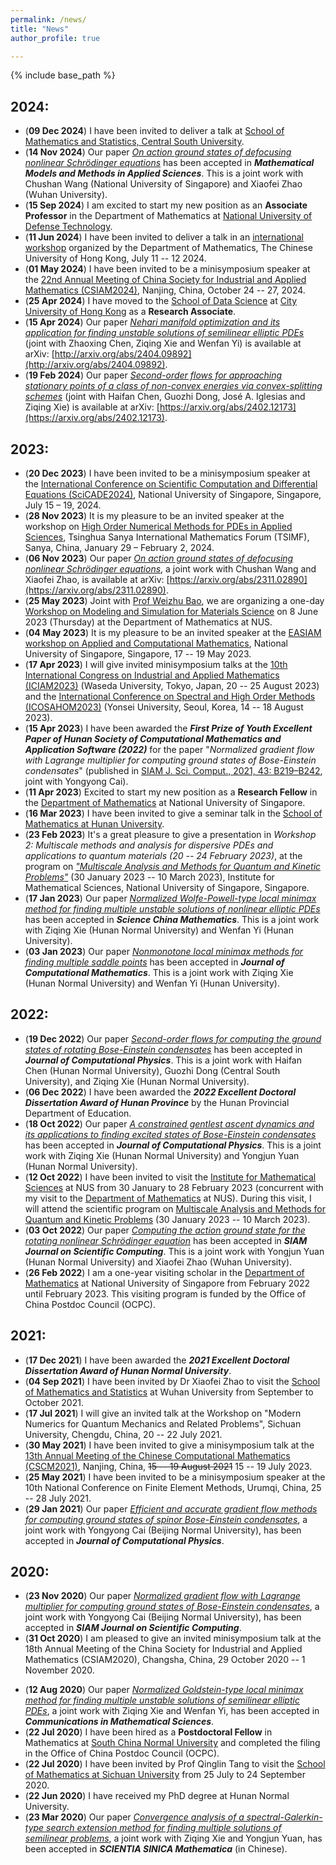 ```yaml
---
permalink: /news/
title: "News"
author_profile: true

---
```


{% include base_path %}



2024:
------

* (**09 Dec 2024**) I have been invited to deliver a talk at [School of Mathematics and Statistics, Central South University](https://math.csu.edu.cn/).
* (**14 Nov 2024**) Our paper [_On action ground states of defocusing nonlinear Schrödinger equations_](https://arxiv.org/abs/2311.02890) has been accepted in _**Mathematical Models and Methods in Applied Sciences**_. This is a joint work with Chushan Wang (National University of Singapore) and Xiaofei Zhao (Wuhan University).
* (**15 Sep 2024**) I am excited to start my new position as an **Associate Professor** in the Department of Mathematics at [National University of Defense Technology](https://english.nudt.edu.cn/).
* (**11 Jun 2024**) I have been invited to deliver a talk in an [international workshop](https://www.math.cuhk.edu.hk/sites/default/files/research/workshop_on_scientific_computing_and_data_science.pdf) organized by the Department of Mathematics, The Chinese University of Hong Kong, July 11 -- 12 2024.
* (**01 May 2024**) I have been invited to be a minisymposium speaker at the [22nd Annual Meeting of China Society for Industrial and Applied Mathematics (CSIAM2024)](https://meeting.csiam.org.cn/#/2024), Nanjing, China, October 24 -- 27, 2024.
* (**25 Apr 2024**) I have moved to the [School of Data Science](https://www.sdsc.cityu.edu.hk) at [City University of Hong Kong](https://www.cityu.edu.hk) as a **Research Associate**.
* (**15 Apr 2024**) Our paper [_Nehari manifold optimization and its application for finding unstable solutions of semilinear elliptic PDEs_](http://arxiv.org/abs/2404.09892) (joint with Zhaoxing Chen, Ziqing Xie and Wenfan Yi) is available at arXiv: [http://arxiv.org/abs/2404.09892](http://arxiv.org/abs/2404.09892).
* (**19 Feb 2024**) Our paper [_Second-order flows for approaching stationary points of a class of non-convex energies via convex-splitting schemes_](https://arxiv.org/abs/2402.12173) (joint with Haifan Chen, Guozhi Dong, José A. Iglesias and Ziqing Xie) is available at arXiv: [https://arxiv.org/abs/2402.12173](https://arxiv.org/abs/2402.12173).


2023:
------

* (**20 Dec 2023**) I have been invited to be a minisymposium speaker at the [International Conference on Scientific Computation and Differential Equations (SciCADE2024)](https://www.scicade2024.org), National University of Singapore, Singapore, July 15 – 19, 2024.
* (**28 Nov 2023**) It is my pleasure to be an invited speaker at the workshop on [High Order Numerical Methods for PDEs in Applied Sciences](http://www.tsimf.cn/meeting/detail?id=315), Tsinghua Sanya International Mathematics Forum (TSIMF), Sanya, China, January 29 – February 2, 2024.
* (**06 Nov 2023**) Our paper [_On action ground states of defocusing nonlinear Schrödinger equations_](https://arxiv.org/abs/2311.02890), a joint work with Chushan Wang and Xiaofei Zhao, is available at arXiv: [https://arxiv.org/abs/2311.02890](https://arxiv.org/abs/2311.02890).
* (**25 May 2023**) Joint with [Prof Weizhu Bao](https://blog.nus.edu.sg/matbwz/), we are organizing a one-day [Workshop on Modeling and Simulation for Materials Science](https://sites.google.com/view/workshop-8-jun-2023-nus) on 8 June 2023 (Thursday) at the Department of Mathematics at NUS.
* (**04 May 2023**) It is my pleasure to be an invited speaker at the [EASIAM workshop on Applied and Computational Mathematics](https://sites.google.com/view/easiam2023workshop), National University of Singapore, Singapore, 17 -- 19 May 2023.
* (**17 Apr 2023**) I will give invited minisymposium talks at the [10th International Congress on Industrial and Applied Mathematics (ICIAM2023)](https://iciam2023.org) (Waseda University, Tokyo, Japan, 20 -- 25 August 2023) and the [International Conference on Spectral and High Order Methods (ICOSAHOM2023)](http://www.icosahom2023.org) (Yonsei University, Seoul, Korea, 14 -- 18 August 2023).
* (**15 Apr 2023**) I have been awarded the _**First Prize of Youth Excellent Paper of Hunan Society of Computational Mathematics and Application Software (2022)**_ for the paper "_Normalized gradient flow with Lagrange multiplier for computing ground states of Bose-Einstein condensates_" (published in [SIAM J. Sci. Comput., 2021, 43: B219–B242](https://doi.org/10.1137/20M1328002), joint with Yongyong Cai).
* (**11 Apr 2023**) Excited to start my new position as a **Research Fellow** in the [Department of Mathematics](https://www.math.nus.edu.sg) at National University of Singapore.
* (**16 Mar 2023**) I have been invited to give a seminar talk in the [School of Mathematics at Hunan University](http://math.hnu.edu.cn).
* (**23 Feb 2023**) It's a great pleasure to give a presentation in _Workshop 2: Multiscale methods and analysis for dispersive PDEs and applications to quantum materials	(20 -- 24 February 2023)_, at the program on [_"Multiscale Analysis and Methods for Quantum and Kinetic Problems"_](https://ims.nus.edu.sg/events/qkp2023/) (30 January 2023 -- 10 March 2023), Institute for Mathematical Sciences, National University of Singapore, Singapore.
* (**17 Jan 2023**) Our paper [_Normalized Wolfe-Powell-type local minimax method for finding multiple unstable solutions of nonlinear elliptic PDEs_](http://arxiv.org/abs/2108.05102) has been accepted in _**Science China Mathematics**_. This is a joint work with Ziqing Xie (Hunan Normal University) and Wenfan Yi (Hunan University).
* (**03 Jan 2023**) Our paper [_Nonmonotone local minimax methods for finding multiple saddle points_](http://arxiv.org/abs/2109.01865) has been accepted in _**Journal of Computational Mathematics**_. This is a joint work with Ziqing Xie (Hunan Normal University) and Wenfan Yi (Hunan University).


2022:
------

* (**19 Dec 2022**) Our paper [_Second-order flows for computing the ground states of rotating Bose-Einstein condensates_](https://doi.org/10.1016/j.jcp.2022.111872) has been accepted in _**Journal of Computational Physics**_. This is a joint work with Haifan Chen (Hunan Normal University), Guozhi Dong (Central South University), and Ziqing Xie (Hunan Normal University).
* (**06 Dec 2022**) I have been awarded the _**2022 Excellent Doctoral Dissertation Award of Hunan Province**_ by the Hunan Provincial Department of Education.
* (**18 Oct 2022**) Our paper [_A constrained gentlest ascent dynamics and its applications to finding excited states of Bose-Einstein condensates_](https://doi.org/10.1016/j.jcp.2022.111719) has been accepted in _**Journal of Computational Physics**_. This is a joint work with Ziqing Xie (Hunan Normal University) and Yongjun Yuan (Hunan Normal University).
* (**12 Oct 2022**) I have been invited to visit the [Institute for Mathematical Sciences](https://ims.nus.edu.sg) at NUS from 30 January to 28 February 2023 (concurrent with my visit to the [Department of Mathematics](https://www.math.nus.edu.sg) at NUS). During this visit, I will attend the scientific program on [Multiscale Analysis and Methods for Quantum and Kinetic Problems](https://ims.nus.edu.sg/events/qkp2023/) (30 January 2023 -- 10 March 2023).
* (**03 Oct 2022**) Our paper [_Computing the action ground state for the rotating nonlinear Schrödinger equation_](https://arxiv.org/abs/2203.06383) has been accepted in _**SIAM Journal on Scientific Computing**_. This is a joint work with Yongjun Yuan (Hunan Normal University) and Xiaofei Zhao (Wuhan University).
* (**26 Feb 2022**) I am a one-year visiting scholar in the [Department of Mathematics](https://www.math.nus.edu.sg) at National University of Singapore from February 2022 until February 2023. This visiting program is funded by the Office of China Postdoc Council (OCPC).


2021:
------

* (**17 Dec 2021**) I have been awarded the _**2021 Excellent Doctoral Dissertation Award of Hunan Normal University**_.
* (**04 Sep 2021**) I have been invited by Dr Xiaofei Zhao to visit the [School of Mathematics and Statistics](https://maths.whu.edu.cn) at Wuhan University from September to October 2021.
* (**17 Jul 2021**) I will give an invited talk at the Workshop on "Modern Numerics for Quantum Mechanics and Related Problems", Sichuan University, Chengdu, China, 20 -- 22 July 2021.
* (**30 May 2021**) I have been invited to give a minisymposium talk at the [13th Annual Meeting of the Chinese Computational Mathematics (CSCM2021)](http://cscm2021.com), Nanjing, China, <s>15 -- 19 August 2021</s> 15 -- 19 July 2023.
* (**25 May 2021**) I have been invited to be a minisymposium speaker at the 10th National Conference on Finite Element Methods, Urumqi, China, 25 -- 28 July 2021.
* (**29 Jan 2021**) Our paper [_Efficient and accurate gradient flow methods for computing ground states of spinor Bose-Einstein condensates_](https://doi.org/10.1016/j.jcp.2021.110183), a joint work with Yongyong Cai (Beijing Normal University), has been accepted in _**Journal of Computational Physics**_.


2020:
------

* (**23 Nov 2020**) Our paper [_Normalized gradient flow with Lagrange multiplier for computing ground states of Bose-Einstein condensates_](https://doi.org/10.1137/20M1328002), a joint work with Yongyong Cai (Beijing Normal University), has been accepted in _**SIAM Journal on Scientific Computing**_.
* (**31 Oct 2020**) I am pleased to give an invited minisymposium talk at the 18th Annual Meeting of the China Society for Industrial and Applied Mathematics (CSIAM2020), Changsha, China, 29 October 2020 -- 1 November 2020.
<!-- * (**12 Oct 2020**) I am pleased to officially join the [South China Research Center for Applied Mathematics and Interdisciplinary Studies (CAMIS)](http://camis.scnu.edu.cn/) at [South China Normal University](https://www.scnu.edu.cn). -->
* (**12 Aug 2020**) Our paper [_Normalized Goldstein-type local minimax method for finding multiple unstable solutions of semilinear elliptic PDEs_](https://doi.org/10.4310/CMS.2021.v19.n1.a6), a joint work with Ziqing Xie and Wenfan Yi, has been accepted in _**Communications in Mathematical Sciences**_.
* (**22 Jul 2020**) I have been hired as a **Postdoctoral Fellow** in Mathematics at [South China Normal University](https://www.scnu.edu.cn) and completed the filing in the Office of China Postdoc Council (OCPC).
* (**22 Jul 2020**) I have been invited by Prof Qinglin Tang to visit the [School of Mathematics at Sichuan University](https://math.scu.edu.cn) from 25 July to 24 September 2020.
* (**22 Jun 2020**) I have received my PhD degree at Hunan Normal University.
* (**23 Mar 2020**) Our paper [_Convergence analysis of a spectral-Galerkin-type search extension method for finding multiple solutions of semilinear problems_](https://doi.org/10.1360/SCM-2019-0357), a joint work with Ziqing Xie and Yongjun Yuan, has been accepted in _**SCIENTIA SINICA Mathematica**_ (in Chinese).
